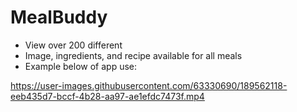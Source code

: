 # MealBuddy
- View over 200 different 
- Image, ingredients, and recipe available for all meals
- Example below of app use:





https://user-images.githubusercontent.com/63330690/189562118-eeb435d7-bccf-4b28-aa97-ae1efdc7473f.mp4

